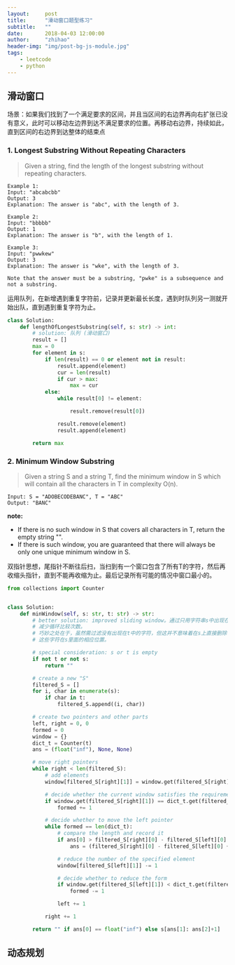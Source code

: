 ```yaml
---
layout:     post
title:      "滑动窗口题型练习"
subtitle:   ""
date:       2018-04-03 12:00:00
author:     "zhihao"
header-img: "img/post-bg-js-module.jpg"
tags:
    - leetcode
    - python
---
```


## 滑动窗口

场景：如果我们找到了一个满足要求的区间，并且当区间的右边界再向右扩张已没有意义，此时可以移动左边界到达不满足要求的位置。再移动右边界，持续如此，直到区间的右边界到达整体的结束点

### 1. Longest Substring Without Repeating Characters
> Given a string, find the length of the longest substring without repeating characters.

```
Example 1:
Input: "abcabcbb"
Output: 3 
Explanation: The answer is "abc", with the length of 3. 

Example 2:
Input: "bbbbb"
Output: 1
Explanation: The answer is "b", with the length of 1.

Example 3:
Input: "pwwkew"
Output: 3
Explanation: The answer is "wke", with the length of 3. 

Note that the answer must be a substring, "pwke" is a subsequence and not a substring.
```
运用队列，在新增遇到重复字符前，记录并更新最长长度，遇到时队列另一测就开始出队，直到遇到重复字符为止。

```python
class Solution:
    def lengthOfLongestSubstring(self, s: str) -> int:
        # solution: 队列 (滑动窗口)
        result = []
        max = 0
        for element in s:
            if len(result) == 0 or element not in result:
                result.append(element)
                cur = len(result)
                if cur > max:
                    max = cur
            else:
                while result[0] != element:

                    result.remove(result[0])

                result.remove(element)
                result.append(element)

        return max
```

### 2. Minimum Window Substring
> Given a string S and a string T, find the minimum window in S which will contain all the characters in T in complexity O(n).

```
Input: S = "ADOBECODEBANC", T = "ABC"
Output: "BANC"
```
**note:**
* If there is no such window in S that covers all characters in T, return the empty string "".
* If there is such window, you are guaranteed that there will always be only one unique minimum window in S.

双指针思想，尾指针不断往后扫，当扫到有一个窗口包含了所有T的字符，然后再收缩头指针，直到不能再收缩为止。最后记录所有可能的情况中窗口最小的。

```python
from collections import Counter


class Solution:
    def minWindow(self, s: str, t: str) -> str:
        # better solution: improved sliding window。通过只用字符串s中出现在字符串t中的字符（注意记录下标）来创建window，来
        # 减少循环比较次数。
        # 巧妙之处在于，虽然需过滤没有出现在t中的字符，但这并不意味着在s上直接删除字符，而是用一个字典记录所有出现在s和t中的字符，并记录
        # 这些字符在s里面的相应位置。

        # special consideration: s or t is empty
        if not t or not s:
            return ""

        # create a new "S"
        filtered_S = []
        for i, char in enumerate(s):
            if char in t:
                filtered_S.append((i, char))

        # create two pointers and other parts
        left, right = 0, 0
        formed = 0
        window = {}
        dict_t = Counter(t)
        ans = (float("inf"), None, None)

        # move right pointers
        while right < len(filtered_S):
            # add elements
            window[filtered_S[right][1]] = window.get(filtered_S[right][1], 0) + 1

            # decide whether the current window satisfies the requirement
            if window.get(filtered_S[right][1]) == dict_t.get(filtered_S[right][1]):
                formed += 1

            # decide whether to move the left pointer
            while formed == len(dict_t):
                # compare the length and record it
                if ans[0] > filtered_S[right][0] - filtered_S[left][0] + 1:
                    ans = (filtered_S[right][0] - filtered_S[left][0] + 1, filtered_S[left][0], filtered_S[right][0])

                # reduce the number of the specified element
                window[filtered_S[left][1]] -= 1

                # decide whether to reduce the form
                if window.get(filtered_S[left][1]) < dict_t.get(filtered_S[left][1]):
                    formed -= 1

                left += 1

            right += 1

        return "" if ans[0] == float("inf") else s[ans[1]: ans[2]+1]
```






## 动态规划


